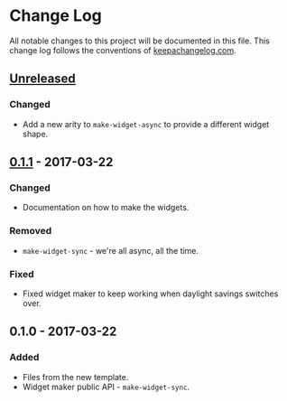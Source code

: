 # Change Log
All notable changes to this project will be documented in this file. This change log follows the conventions of [keepachangelog.com](http://keepachangelog.com/).

## [Unreleased]
### Changed
- Add a new arity to `make-widget-async` to provide a different widget shape.

## [0.1.1] - 2017-03-22
### Changed
- Documentation on how to make the widgets.

### Removed
- `make-widget-sync` - we're all async, all the time.

### Fixed
- Fixed widget maker to keep working when daylight savings switches over.

## 0.1.0 - 2017-03-22
### Added
- Files from the new template.
- Widget maker public API - `make-widget-sync`.

[Unreleased]: https://github.com/your-name/pink-panther/compare/0.1.1...HEAD
[0.1.1]: https://github.com/your-name/pink-panther/compare/0.1.0...0.1.1
